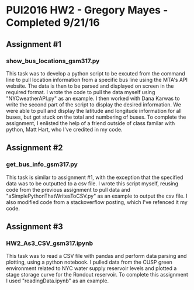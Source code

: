 # PUI2016 HW2 - Gregory Mayes - Completed 9/21/16

## Assignment #1 
### show_bus_locations_gsm317.py
This task was to develop a python script to be excuted from the command line to pull location information from a specific bus line using the MTA's API website. The data is then to be parsed and displayed on screen in the required format. I wrote the code to pull the data myself using "NYCweatherAPI.py" as an example. I then worked with Dana Karwas to write the second part of the script to display the desired information. We were able to pull and display the latitude and longitude information for all buses, but got stuck on the total and numbering of buses. To complete the assignment, I enlisted the help of a friend outside of class familar with python, Matt Hart, who I've credited in my code.

## Assignment #2
### get_bus_info_gsm317.py
This task is similar to assignment #1, with the exception that the specified data was to be outputted to a csv file. I wrote this script myself, reusing code from the previous assignment to pull data and "aSimplePythonThatWritesToCSV.py" as an example to output the csv file. I also modified code from a stackoverflow posting, which I've refenced it my code.

## Assignment #3
### HW2_As3_CSV_gsm317.ipynb
This task was to read a CSV file with pandas and perform data parsing and plotting, using a python notebook. I pulled data from the CUSP green environment related to NYC water supply reservoir levels and plotted a stage storage curve for the Rondout reservoir. To complete this assignment I used "readingData.ipynb" as an example.

